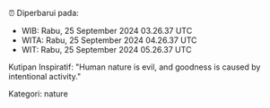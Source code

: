 ⏰ Diperbarui pada:
- WIB: Rabu, 25 September 2024 03.26.37 UTC
- WITA: Rabu, 25 September 2024 04.26.37 UTC
- WIT: Rabu, 25 September 2024 05.26.37 UTC

Kutipan Inspiratif:
"Human nature is evil, and goodness is caused by intentional activity."


Kategori: nature

